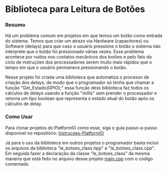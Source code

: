 # Biblioteca para Leitura de Botões

### Resumo

Há um problema comum em projetos em que temos um botão como entrada do sistema. Temos que criar um atrazo via Hardware (capacitores) ou Software (delays) para que caso o usuário pressione o botão o sistema não interprete que o botão foi pressionado várias vezes. Esse problema acontece por ruídos nos contatos mecânicos dos botões e pelo fato do ciclo de instruções dos processadores serem muito mais rápidos que o tempo em que o usuário permanece pressionando o botão.

Nesse projeto foi criada uma biblioteca que automatiza o processo de criação dos delays, de modo que o programador só tenha que chamar a função "Get_Estado(GPIO);" essa função dess biblioteca faz todos os cálculos de delays usando a função "millis" sem prender o processador e retorna um tipo boolean que representa o estado atual do botão após os cálculos de delay.

### Como Usar

Para clonar projetos do PlatformIO como esse, siga o guia passo-a-passo disponível no repositório: [Instrucoes-PlatformIO](https://github.com/Zebio/Instrucoes-PlatformIO)

Já para o uso da biblioteca em outros projetos o programador basta incluir os arquivos da biblioteca "le_botoes_class.hpp" e "le_botoes_class.cpp". Em seguida fazer a declaração da classe "le_botoes_class" da mesma maneira que está feito no arquivo desse projeto [main.cpp](https://github.com/Zebio/ESP32-Projeto02-Biblioteca-para-leitura-de-Botoes/blob/main/src/main.cpp) com o código comentado
